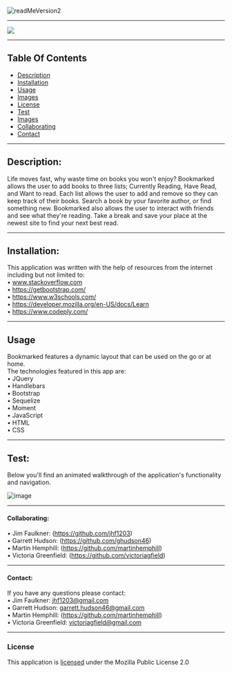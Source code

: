 ![readMeVersion2](https://user-images.githubusercontent.com/66035385/95488711-de3ec500-0963-11eb-86f9-f458bdf2e750.png)




<hr>

![](https://img.shields.io/badge/License-MozillaPublic-blueviolet)
 
 <hr>
 
## Table Of Contents
 * [Description](#description)
 * [Installation](#installation) 
 * [Usage](#usage)
 * [Images](#images)
 * [License](#license)
 * [Test](#test)
 * [Images](#images)
 * [Collaborating](#collaborating)
 * [Contact](#contact)
      
<hr>

## Description:
Life moves fast, why waste time on books you won't enjoy? Bookmarked allows the user to add books to three lists; Currently Reading, Have Read, and Want to read. Each list allows the user to add and remove so they can keep track of their books. Search a book by your favorite author, or find something new.  Bookmarked also allows the user to interact with friends and see what they're reading. Take a break and save your place at the newest site to find your next best read.

<hr>
  
## Installation: 
This application was written with the help of resources from the internet including but not limited to: <br>
• www.stackoverflow.com <br>
• https://getbootstrap.com/ <br>
• https://www.w3schools.com/ <br>
• https://developer.mozilla.org/en-US/docs/Learn <br>
• https://www.codeply.com/ <br>

  
<hr>
  
## Usage
Bookmarked features a dynamic layout that can be used on the go or at home.<br>
The technologies featured in this app are:<br>
• JQuery <br>
• Handlebars <br>
• Bootstrap <br>
• Sequelize <br>
• Moment <br>
• JavaScript <br>
• HTML <br>
• CSS <br>

<hr>

## Test:

Below you'll find an animated walkthrough of the application's functionality and navigation.

![image](./public/assets/images/bookmarked-demo.gif)

<hr>
  
#### Collaborating:
  • Jim Faulkner: (https://github.com/jhf1203) <br>
  • Garrett Hudson: (https://github.com/ghudson46)<br>
  • Martin Hemphill: (https://github.com/martinhemphill)<br>
  • Victoria Greenfield: (https://github.com/victoriagfield)<br>

  
<hr>
  
#### Contact:
If you have any questions please contact: <br>
  • Jim Faulkner: jhf1203@gmail.com <br>
  • Garrett Hudson: garrett.hudson46@gmail.com<br>
  • Martin Hemphill: (https://github.com/martinhemphill)<br>
  • Victoria Greenfield: victoriagfield@gmail.com<br>
  
<hr>
  
### License
  
This application is [licensed](https://www.mozilla.org/en-US/MPL/2.0/) under the Mozilla Public License 2.0
